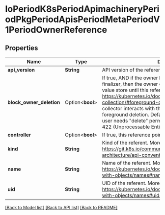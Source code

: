 # IoPeriodK8sPeriodApimachineryPeriodPkgPeriodApisPeriodMetaPeriodV1PeriodOwnerReference

## Properties

Name | Type | Description | Notes
------------ | ------------- | ------------- | -------------
**api_version** | **String** | API version of the referent. | 
**block_owner_deletion** | Option<**bool**> | If true, AND if the owner has the \"foregroundDeletion\" finalizer, then the owner cannot be deleted from the key-value store until this reference is removed. See https://kubernetes.io/docs/concepts/architecture/garbage-collection/#foreground-deletion for how the garbage collector interacts with this field and enforces the foreground deletion. Defaults to false. To set this field, a user needs \"delete\" permission of the owner, otherwise 422 (Unprocessable Entity) will be returned. | [optional]
**controller** | Option<**bool**> | If true, this reference points to the managing controller. | [optional]
**kind** | **String** | Kind of the referent. More info: https://git.k8s.io/community/contributors/devel/sig-architecture/api-conventions.md#types-kinds | 
**name** | **String** | Name of the referent. More info: https://kubernetes.io/docs/concepts/overview/working-with-objects/names#names | 
**uid** | **String** | UID of the referent. More info: https://kubernetes.io/docs/concepts/overview/working-with-objects/names#uids | 

[[Back to Model list]](../README.md#documentation-for-models) [[Back to API list]](../README.md#documentation-for-api-endpoints) [[Back to README]](../README.md)


